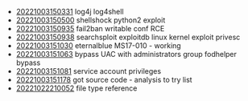 - [20221003150331](/zet/20221003150331/README.md) log4j log4shell
- [20221003150500](/zet/20221003150500/README.md) shellshock python2 exploit
- [20221003150935](/zet/20221003150935/README.md) fail2ban writable conf RCE
- [20221003150938](/zet/20221003150938/README.md) searchsploit exploitdb linux kernel exploit privesc
- [20221003151030](/zet/20221003151030/README.md) eternalblue MS17-010 - working
- [20221003151063](/zet/20221003151063/README.md) bypass UAC with administrators group fodhelper bypass
- [20221003151081](/zet/20221003151081/README.md) service account privileges
- [20221003151178](/zet/20221003151178/README.md) got source code - analysis to try list
- [20221022210052](/zet/20221022210052/README.md) file type reference
